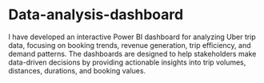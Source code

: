 # Data-analysis-dashboard
I have developed an interactive Power BI dashboard for analyzing Uber trip data, focusing on booking trends, revenue generation, trip efficiency, and demand patterns. The dashboards are designed to help stakeholders make data-driven decisions by providing actionable insights into trip volumes, distances, durations, and booking values.
